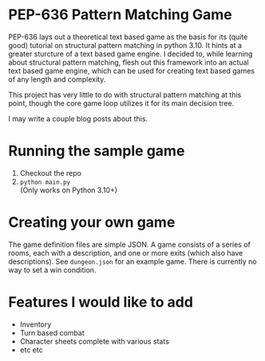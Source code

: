 # PEP-636 Pattern Matching Game
PEP-636 lays out a theoretical text based game as the basis for its (quite good) tutorial on structural pattern matching in python 3.10. It hints at a greater sturcture of a text based game engine.
I decided to, while learning about structural pattern matching, flesh out this framework into an actual text based game engine, which can be used for creating text based games
of any length and complexity.

This project has very little to do with structural pattern matching at this point, though the core game loop utilizes it for its main decision tree.

I may write a couple blog posts about this.

# Running the sample game
1. Checkout the repo
2. `python main.py`  
(Only works on Python 3.10+)

# Creating your own game
The game definition files are simple JSON. A game consists of a series of rooms, each with a description, and one or more exits (which also have descriptions).
See `dungeon.json` for an example game.
There is currently no way to set a win condition.

# Features I would like to add
- Inventory
- Turn based combat
- Character sheets complete with various stats
- etc etc
